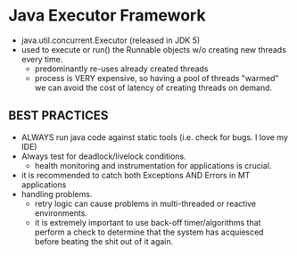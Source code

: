 # Java Executor Framework
- java.util.concurrent.Executor (released in JDK 5)
- used to execute or run() the Runnable objects w/o creating new threads every time. 
    - predominantly re-uses already created threads
    - process is VERY expensive, so having a pool of threads "warmed" we can avoid the
    cost of latency of creating threads on demand. 
    
## BEST PRACTICES
- ALWAYS run java code against static tools (i.e. check for bugs. I love my IDE)
- Always test for deadlock/livelock conditions.
    - health monitoring and instrumentation for applications is crucial. 
- it is recommended to catch both Exceptions AND Errors in MT applications
- handling problems. 
    - retry logic can cause problems in multi-threaded or reactive environments. 
    - it is extremely important to use back-off timer/algorithms that perform a check
    to determine that the system has acquiesced before beating the shit out of it again.